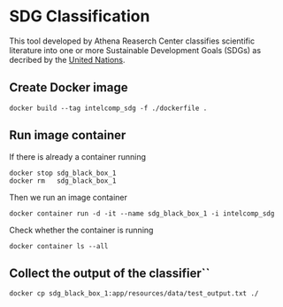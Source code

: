 # SDG Classification

This tool developed by Athena Reaserch Center classifies scientific literature into one or more Sustainable Development Goals (SDGs) as decribed by the [United Nations](https://sdgs.un.org/goals).

## Create Docker image

```
docker build --tag intelcomp_sdg -f ./dockerfile .
```

## Run image container

If there is already a container running

```
docker stop sdg_black_box_1
docker rm   sdg_black_box_1
``` 

Then we run an image container

```
docker container run -d -it --name sdg_black_box_1 -i intelcomp_sdg
```

Check whether the container is running

```
docker container ls --all
``` 


## Collect the output of the classifier``
 
 ```
 docker cp sdg_black_box_1:app/resources/data/test_output.txt ./
```
 

